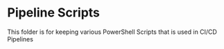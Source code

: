 # Pipeline Scripts

This folder is for keeping various PowerShell Scripts that is used in CI/CD Pipelines
